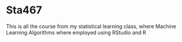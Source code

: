 # Sta467
This is all the course from my statistical learning class, where Machine Learning Algorithms where employed using RStudio and R
